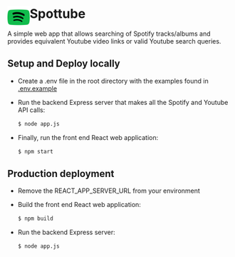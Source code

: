 # <img src="src/spottube.svg" alt="Spottube image" width="50" align="left"/> Spottube

A simple web app that allows searching of Spotify tracks/albums and provides equivalent Youtube video links or valid Youtube search queries.


## Setup and Deploy locally

- Create a .env file in the root directory with the examples found in [.env.example](.env.example)

- Run the backend Express server that makes all the Spotify and Youtube API calls:
    ```sh
    $ node app.js
    ```

- Finally, run the front end React web application:
    ```sh
    $ npm start
    ```

## Production deployment

- Remove the REACT_APP_SERVER_URL from your environment

- Build the front end React web application:
    ```sh
    $ npm build
    ```

- Run the backend Express server:
    ```sh
    $ node app.js
    ```

